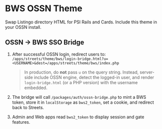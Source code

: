 # BWS OSSN Theme

Swap Listingo directory HTML for PSI Rails and Cards. Include this theme in your OSSN install.

## OSSN → BWS SSO Bridge

1. After successful OSSN login, redirect users to:
   `/apps/streets/theme/bws/login-bridge.html?u=<USERNAME>&dest=/apps/streets/theme/bws/index.php`

   > In production, do **not** pass `u` on the query string. Instead, server-side include OSSN engine,
   > detect the logged-in user, and render `login-bridge.html` (or a PHP version) with the username embedded.

2. The bridge will call `/packages/auth/ossn-bridge.php` to mint a BWS token,
   store it in `localStorage` as `bws2_token`, set a cookie, and redirect back to Streets.

3. Admin and Web apps read `bws2_token` to display session and gate features.
